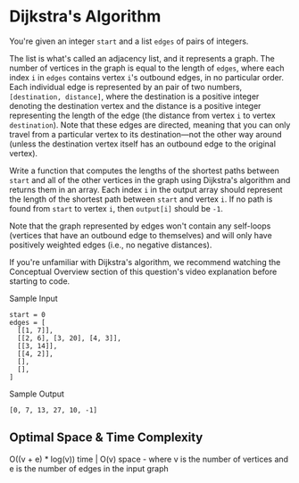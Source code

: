 # Dijkstra's Algorithm

You're given an integer `start` and a list `edges` of pairs of integers.

The list is what's called an adjacency list, and it represents a graph. The number of vertices in the graph is equal to the length of `edges`, where each index `i` in `edges` contains vertex `i`'s outbound edges, in no particular order. Each individual edge is represented by an pair of two numbers, `[destination, distance]`, where the destination is a positive integer denoting the destination vertex and the distance is a positive integer representing the length of the edge (the distance from vertex `i` to vertex `destination`). Note that these edges are directed, meaning that you can only travel from a particular vertex to its destination—not the other way around (unless the destination vertex itself has an outbound edge to the original vertex).

Write a function that computes the lengths of the shortest paths between `start` and all of the other vertices in the graph using Dijkstra's algorithm and returns them in an array. Each index `i` in the output array should represent the length of the shortest path between `start` and vertex `i`. If no path is found from `start` to vertex `i`, then `output[i]` should be `-1`.

Note that the graph represented by edges won't contain any self-loops (vertices that have an outbound edge to themselves) and will only have positively weighted edges (i.e., no negative distances).

If you're unfamiliar with Dijkstra's algorithm, we recommend watching the Conceptual Overview section of this question's video explanation before starting to code.

Sample Input
```
start = 0
edges = [
  [[1, 7]],
  [[2, 6], [3, 20], [4, 3]],
  [[3, 14]],
  [[4, 2]],
  [],
  [],
]
```

Sample Output
```
[0, 7, 13, 27, 10, -1]
```

## Optimal Space & Time Complexity

O((v + e) * log(v)) time | O(v) space - where v is the number of vertices and e is the number of edges in the input graph
